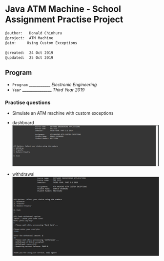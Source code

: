 # Java ATM Machine - School Assignment Practise Project

```
@author:   Donald Chinhuru
@project:  ATM Machine
@aim:  	  Using Custom Exceptions

@created:  24 Oct 2019
@updated:  25 Oct 2019
```

## Program
- `Program` ___________ _Electronic Engineering_
- `Year` _______________ _Third Year 2019_

### Practise questions
- Simulate an ATM machine with custom exceptions

- dashboard
  ![dashboard](images/dashboard.png)

- withdrawal
![withdrawal](images/withdrawal.png)